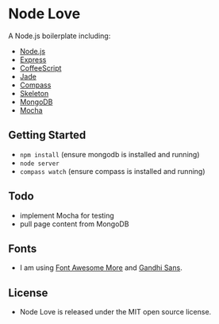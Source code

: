 # Node Love

A Node.js boilerplate including:

- [Node.js](http://nodejs.org/)
- [Express](http://expressjs.com/)
- [CoffeeScript](http://coffeescript.org/)
- [Jade](http://jade-lang.com/)
- [Compass](http://compass-style.org/)
- [Skeleton](http://www.getskeleton.com/)
- [MongoDB](http://www.mongodb.org/)
- [Mocha](http://visionmedia.github.com/mocha/)


## Getting Started

- `npm install` (ensure mongodb is installed and running)
- `node server`
- `compass watch` (ensure compass is installed and running)

## Todo

- implement Mocha for testing
- pull page content from MongoDB

## Fonts

- I am using [Font Awesome More](https://github.com/gregoryloucas/Font-Awesome-More) and [Gandhi Sans](http://www.fontsquirrel.com/fonts/gandhi-sans).

## License

- Node Love is released under the MIT open source license.